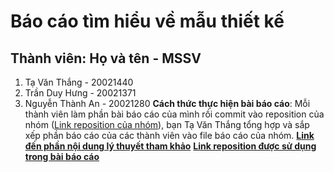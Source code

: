 # Báo cáo tìm hiểu về mẫu thiết kế
## Thành viên: Họ và tên - MSSV
1. Tạ Văn Thắng - 20021440
2. Trần Duy Hưng - 20021371
3. Nguyễn Thành An - 20021280
**Cách thức thực hiện bài báo cáo**: Mỗi thành viên làm phần bài báo cáo của mình rồi commit vào reposition của nhóm ([Link reposition của nhóm](https://github.com/Thang12321/BT_OOP_DesignPattern)), bạn Tạ Văn Thắng tổng hợp và sắp xếp phần báo cáo của các thành viên vào file báo cáo của nhóm.
**[Link đến phần nội dung lý thuyết tham khảo](https://gpcoder.com/4164-gioi-thieu-design-patterns/)**
**[Link reposition được sử dụng trong bài báo cáo](https://github.com/bethrobson/Head-First-Design-Patterns)**

